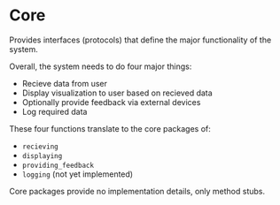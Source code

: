 # Core

Provides interfaces (protocols) that define the major 
functionality of the system. 

Overall, the system needs to do four major things:
- Recieve data from user
- Display visualization to user based on recieved data
- Optionally provide feedback via external devices
- Log required data

These four functions translate to the core packages of:
- `recieving`
- `displaying`
- `providing_feedback`
- `logging` (not yet implemented)

Core packages provide no implementation details, only method
stubs.
